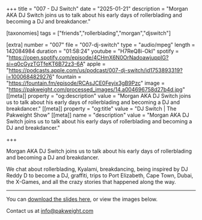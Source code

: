 +++
title = "007 - DJ Switch"
date = "2025-01-21"
description = "Morgan AKA DJ Switch joins us to talk about his early days of rollerblading and becoming a DJ and breakdancer."

[taxonomies]
tags = ["friends","rollerblading","morgan","djswitch"]

[extra]
number = "007"
file = "007-dj-switch"
type = "audio/mpeg"
length = 142084984
duration = "01:58:24"
youtube = "H7ReQ8i-OkI"
spotify = "https://open.spotify.com/episode/4CHmX6N0OrNadoawjuppIG?si=q0cGyzTGTfeKT6B72z3-6A"
apple = "https://podcasts.apple.com/us/podcast/007-dj-switch/id1753893319?i=1000684829276"
fountain = "https://fountain.fm/episode/RCAsJCE0Feyix3gB9Pzc"
image = "https://pakweight.com/processed_images/14.a004696758d27b4d.jpg"
[[meta]]
property = "og:description"
value = "Morgan AKA DJ Switch joins us to talk about his early days of rollerblading and becoming a DJ and breakdancer."
[[meta]]
property = "og:title"
value = "DJ Switch | The Pakweight Show"
[[meta]]
name = "description"
value = "Morgan AKA DJ Switch joins us to talk about his early days of rollerblading and becoming a DJ and breakdancer."

+++

Morgan AKA DJ Switch joins us to talk about his early days of rollerblading and becoming a DJ and breakdancer.

We chat about rollerblading, Kyalami, breakdancing, being inspired by DJ Reddy D to become a DJ, graffiti, trips to Port Elizabeth, Cape Town, Dubai, the X-Games, and all the crazy stories that happened along the way.

---

You can [download the slides here](slides.pdf), or view the images below.

Contact us at [info@pakweight.com](mailto:info@pakweight.com)
